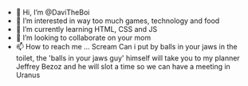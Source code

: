 - 👋 Hi, I’m @DaviTheBoi
- 👀 I’m interested in way too much games, technology and food
- 🌱 I’m currently learning HTML, CSS and JS
- 💞️ I’m looking to collaborate on your mom
- 📫 How to reach me ... Scream Can i put by balls in your jaws in the toilet, the 'balls in your jaws guy' himself will take you to my planner Jeffrey Bezoz and he will slot a time so we can have a meeting in Uranus

<!---
DaviTheBoi/DaviTheBoi is a ✨ special ✨ repository because its `README.md` (this file) appears on your GitHub profile.
You can click the Preview link to take a look at your changes. 
NO SHIT NEVER KNEW
--->
